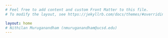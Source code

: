 ```yaml
---
# Feel free to add content and custom Front Matter to this file.
# To modify the layout, see https://jekyllrb.com/docs/themes/#overriding-theme-defaults

layout: home
# Nithilan Muruganandham (nmuruganandham@ucsd.edu)
---
```

